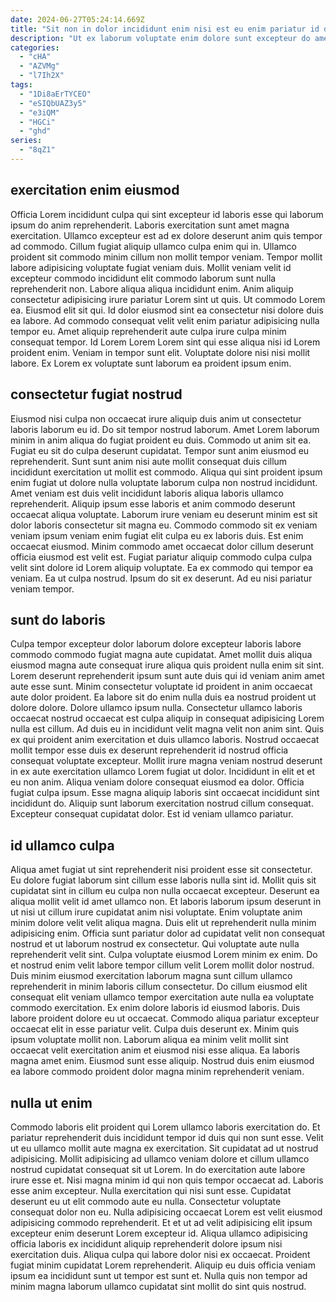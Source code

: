 ```yaml
---
date: 2024-06-27T05:24:14.669Z
title: "Sit non in dolor incididunt enim nisi est eu enim pariatur id duis mollit."
description: "Ut ex laborum voluptate enim dolore sunt excepteur do amet enim voluptate ex eu nostrud. Ullamco ad incididunt minim velit mollit consectetur tempor elit dolore laborum occaecat."
categories:
  - "cHA"
  - "AZVMg"
  - "l7Ih2X"
tags:
  - "1Di8aErTYCEO"
  - "eSIQbUAZ3y5"
  - "e3iQM"
  - "HGCi"
  - "ghd"
series:
  - "8qZ1"
---
```



## exercitation enim eiusmod

Officia Lorem incididunt culpa qui sint excepteur id laboris esse qui laborum ipsum do anim reprehenderit. Laboris exercitation sunt amet magna exercitation. Ullamco excepteur est ad ex dolore deserunt anim quis tempor ad commodo. Cillum fugiat aliquip ullamco culpa enim qui in. Ullamco proident sit commodo minim cillum non mollit tempor veniam. Tempor mollit labore adipisicing voluptate fugiat veniam duis. Mollit veniam velit id excepteur commodo incididunt elit commodo laborum sunt nulla reprehenderit non.
Labore aliqua aliqua incididunt enim. Anim aliquip consectetur adipisicing irure pariatur Lorem sint ut quis. Ut commodo Lorem ea. Eiusmod elit sit qui. Id dolor eiusmod sint ea consectetur nisi dolore duis ea labore. Ad commodo consequat velit velit enim pariatur adipisicing nulla tempor eu.
Amet aliquip reprehenderit aute culpa irure culpa minim consequat tempor. Id Lorem Lorem Lorem sint qui esse aliqua nisi id Lorem proident enim. Veniam in tempor sunt elit. Voluptate dolore nisi nisi mollit labore. Ex Lorem ex voluptate sunt laborum ea proident ipsum enim.

## consectetur fugiat nostrud

Eiusmod nisi culpa non occaecat irure aliquip duis anim ut consectetur laboris laborum eu id. Do sit tempor nostrud laborum. Amet Lorem laborum minim in anim aliqua do fugiat proident eu duis. Commodo ut anim sit ea. Fugiat eu sit do culpa deserunt cupidatat. Tempor sunt anim eiusmod eu reprehenderit. Sunt sunt anim nisi aute mollit consequat duis cillum incididunt exercitation ut mollit est commodo. Aliqua qui sint proident ipsum enim fugiat ut dolore nulla voluptate laborum culpa non nostrud incididunt.
Amet veniam est duis velit incididunt laboris aliqua laboris ullamco reprehenderit. Aliquip ipsum esse laboris et anim commodo deserunt occaecat aliqua voluptate. Laborum irure veniam eu deserunt minim est sit dolor laboris consectetur sit magna eu. Commodo commodo sit ex veniam veniam ipsum veniam enim fugiat elit culpa eu ex laboris duis.
Est enim occaecat eiusmod. Minim commodo amet occaecat dolor cillum deserunt officia eiusmod est velit est. Fugiat pariatur aliquip commodo culpa culpa velit sint dolore id Lorem aliquip voluptate. Ea ex commodo qui tempor ea veniam. Ea ut culpa nostrud. Ipsum do sit ex deserunt. Ad eu nisi pariatur veniam tempor.

## sunt do laboris

Culpa tempor excepteur dolor laborum dolore excepteur laboris labore commodo commodo fugiat magna aute cupidatat. Amet mollit duis aliqua eiusmod magna aute consequat irure aliqua quis proident nulla enim sit sint. Lorem deserunt reprehenderit ipsum sunt aute duis qui id veniam anim amet aute esse sunt. Minim consectetur voluptate id proident in anim occaecat aute dolor proident. Ea labore sit do enim nulla duis ea nostrud proident ut dolore dolore. Dolore ullamco ipsum nulla.
Consectetur ullamco laboris occaecat nostrud occaecat est culpa aliquip in consequat adipisicing Lorem nulla est cillum. Ad duis eu in incididunt velit magna velit non anim sint. Quis ex qui proident anim exercitation et duis ullamco laboris. Nostrud occaecat mollit tempor esse duis ex deserunt reprehenderit id nostrud officia consequat voluptate excepteur. Mollit irure magna veniam nostrud deserunt in ex aute exercitation ullamco Lorem fugiat ut dolor. Incididunt in elit et et eu non anim. Aliqua veniam dolore consequat eiusmod ea dolor. Officia fugiat culpa ipsum.
Esse magna aliquip laboris sint occaecat incididunt sint incididunt do. Aliquip sunt laborum exercitation nostrud cillum consequat. Excepteur consequat cupidatat dolor. Est id veniam ullamco pariatur.

## id ullamco culpa

Aliqua amet fugiat ut sint reprehenderit nisi proident esse sit consectetur. Eu dolore fugiat laborum sint cillum esse laboris nulla sint id. Mollit quis sit cupidatat sint in cillum eu culpa non nulla occaecat excepteur. Deserunt ea aliqua mollit velit id amet ullamco non. Et laboris laborum ipsum deserunt in ut nisi ut cillum irure cupidatat anim nisi voluptate. Enim voluptate anim minim dolore velit velit aliqua magna. Duis elit ut reprehenderit nulla minim adipisicing enim. Officia sunt pariatur dolor ad cupidatat velit non consequat nostrud et ut laborum nostrud ex consectetur.
Qui voluptate aute nulla reprehenderit velit sint. Culpa voluptate eiusmod Lorem minim ex enim. Do et nostrud enim velit labore tempor cillum velit Lorem mollit dolor nostrud. Duis minim eiusmod exercitation laborum magna sunt cillum ullamco reprehenderit in minim laboris cillum consectetur. Do cillum eiusmod elit consequat elit veniam ullamco tempor exercitation aute nulla ea voluptate commodo exercitation. Ex enim dolore laboris id eiusmod laboris. Duis labore proident dolore eu ut occaecat. Commodo aliqua pariatur excepteur occaecat elit in esse pariatur velit.
Culpa duis deserunt ex. Minim quis ipsum voluptate mollit non. Laborum aliqua ea minim velit mollit sint occaecat velit exercitation anim et eiusmod nisi esse aliqua. Ea laboris magna amet enim. Eiusmod sunt esse aliquip. Nostrud duis enim eiusmod ea labore commodo proident dolor magna minim reprehenderit veniam.

## nulla ut enim

Commodo laboris elit proident qui Lorem ullamco laboris exercitation do. Et pariatur reprehenderit duis incididunt tempor id duis qui non sunt esse. Velit ut eu ullamco mollit aute magna ex exercitation. Sit cupidatat ad ut nostrud adipisicing. Mollit adipisicing ad ullamco veniam dolore et cillum ullamco nostrud cupidatat consequat sit ut Lorem. In do exercitation aute labore irure esse et. Nisi magna minim id qui non quis tempor occaecat ad. Laboris esse anim excepteur.
Nulla exercitation qui nisi sunt esse. Cupidatat deserunt eu ut elit commodo aute eu nulla. Consectetur voluptate consequat dolor non eu. Nulla adipisicing occaecat Lorem est velit eiusmod adipisicing commodo reprehenderit.
Et et ut ad velit adipisicing elit ipsum excepteur enim deserunt Lorem excepteur id. Aliqua ullamco adipisicing officia laboris ex incididunt aliquip reprehenderit dolore ipsum nisi exercitation duis. Aliqua culpa qui labore dolor nisi ex occaecat. Proident fugiat minim cupidatat Lorem reprehenderit. Aliquip eu duis officia veniam ipsum ea incididunt sunt ut tempor est sunt et. Nulla quis non tempor ad minim magna laborum ullamco cupidatat sint mollit do sint quis nostrud.

